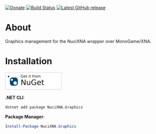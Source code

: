 [![Donate](https://img.shields.io/badge/-%E2%99%A5%20Donate-%23ff69b4)](https://hmlendea.go.ro/fund.html) [![Build Status](https://github.com/hmlendea/nucixna.graphics/actions/workflows/dotnet.yml/badge.svg)](https://github.com/hmlendea/nucixna.graphics/actions/workflows/dotnet.yml) [![Latest GitHub release](https://img.shields.io/github/v/release/hmlendea/nucixna.graphics)](https://github.com/hmlendea/nucixna.graphics/releases/latest)

# About

Graphics management for the NuciXNA wrapper over MonoGame/XNA.

# Installation

[![Get it from NuGet](https://raw.githubusercontent.com/hmlendea/readme-assets/master/badges/stores/nuget.png)](https://nuget.org/packages/NuciXNA.Graphics)

**.NET CLI**:
```bash
dotnet add package NuciXNA.Graphics
```

**Package Manager**:
```powershell
Install-Package NuciXNA.Graphics
```
